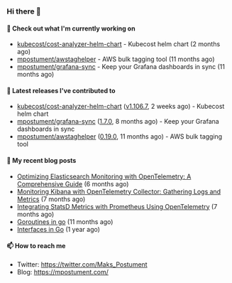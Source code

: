 ### Hi there 👋

#### 👷 Check out what I'm currently working on

- [kubecost/cost-analyzer-helm-chart](https://github.com/kubecost/cost-analyzer-helm-chart) - Kubecost helm chart (2 months ago)
- [mpostument/awstaghelper](https://github.com/mpostument/awstaghelper) - AWS bulk tagging tool (11 months ago)
- [mpostument/grafana-sync](https://github.com/mpostument/grafana-sync) - Keep your Grafana dashboards in sync (11 months ago)

#### 🔭 Latest releases I've contributed to

- [kubecost/cost-analyzer-helm-chart](https://github.com/kubecost/cost-analyzer-helm-chart) ([v1.106.7](https://github.com/kubecost/cost-analyzer-helm-chart/releases/tag/v1.106.7), 2 weeks ago) - Kubecost helm chart
- [mpostument/grafana-sync](https://github.com/mpostument/grafana-sync) ([1.7.0](https://github.com/mpostument/grafana-sync/releases/tag/1.7.0), 8 months ago) - Keep your Grafana dashboards in sync
- [mpostument/awstaghelper](https://github.com/mpostument/awstaghelper) ([0.19.0](https://github.com/mpostument/awstaghelper/releases/tag/0.19.0), 11 months ago) - AWS bulk tagging tool

#### 📜 My recent blog posts

- [Optimizing Elasticsearch Monitoring with OpenTelemetry: A Comprehensive Guide](https://mpostument.com/posts/programming/observability/otel-elasticsearch/) (6 months ago)
- [Monitoring Kibana with OpenTelemetry Collector: Gathering Logs and Metrics](https://mpostument.com/posts/programming/observability/otel-kibana/) (7 months ago)
- [Integrating StatsD Metrics with Prometheus Using OpenTelemetry](https://mpostument.com/posts/programming/observability/otel-statsd/) (7 months ago)
- [Goroutines in go](https://mpostument.com/posts/programming/golang/basics/go-routines/) (11 months ago)
- [Interfaces in Go](https://mpostument.com/posts/programming/golang/basics/go-interfaces/) (1 year ago)

#### 📫 How to reach me

- Twitter: https://twitter.com/Maks_Postument
- Blog: https://mpostument.com/
